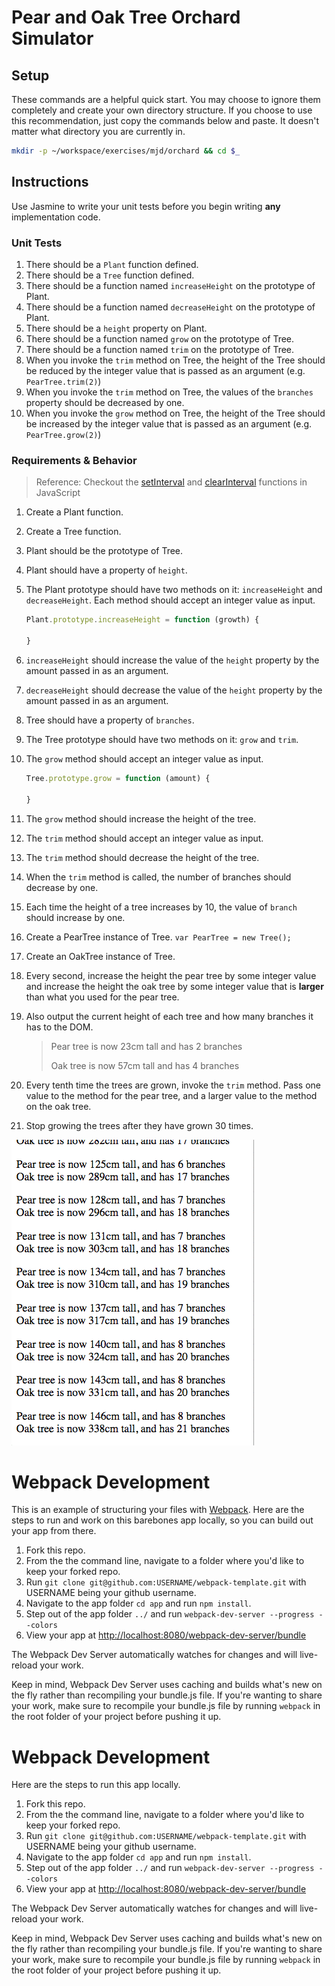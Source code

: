 # Pear and Oak Tree Orchard Simulator

## Setup

These commands are a helpful quick start. You may choose to ignore them completely and create your own directory structure. If you choose to use this recommendation, just copy the commands below and paste. It doesn't matter what directory you are currently in.

```bash
mkdir -p ~/workspace/exercises/mjd/orchard && cd $_
```

## Instructions

Use Jasmine to write your unit tests before you begin writing **any** implementation code.

### Unit Tests

1. There should be a `Plant` function defined.
1. There should be a `Tree` function defined.
1. There should be a function named `increaseHeight` on the prototype of Plant.
1. There should be a function named `decreaseHeight` on the prototype of Plant.
1. There should be a `height` property on Plant.
1. There should be a function named `grow` on the prototype of Tree.
1. There should be a function named `trim` on the prototype of Tree.
1. When you invoke the `trim` method on Tree, the height of the Tree should be reduced by the integer value that is passed as an argument (e.g. `PearTree.trim(2)`)
1. When you invoke the `trim` method on Tree, the values of the `branches` property should be decreased by one.
1. When you invoke the `grow` method on Tree, the height of the Tree should be increased by the integer value that is passed as an argument (e.g. `PearTree.grow(2)`)

### Requirements & Behavior

> Reference: Checkout the [setInterval](https://developer.mozilla.org/en-US/docs/Web/API/WindowTimers/setInterval) and [clearInterval](https://developer.mozilla.org/en-US/docs/Web/API/WindowTimers/clearInterval) functions in JavaScript

1. Create a Plant function.
1. Create a Tree function.
1. Plant should be the prototype of Tree.
1. Plant should have a property of `height`.
1. The Plant prototype should have two methods on it: `increaseHeight` and `decreaseHeight`. Each method should accept an integer value as input.
    ```js
    Plant.prototype.increaseHeight = function (growth) {

    }
    ```
1. `increaseHeight` should increase the value of the `height` property by the amount passed in as an argument.
1. `decreaseHeight` should decrease the value of the `height` property by the amount passed in as an argument.
1. Tree should have a property of `branches`.
1. The Tree prototype should have two methods on it: `grow` and `trim`.
1. The `grow` method should accept an integer value as input.
    ```js
    Tree.prototype.grow = function (amount) {

    }
    ```
1. The `grow` method should increase the height of the tree.
1. The `trim` method should accept an integer value as input.
1. The `trim` method should decrease the height of the tree.
1. When the `trim` method is called, the number of branches should decrease by one.
1. Each time the height of a tree increases by 10, the value of `branch` should increase by one.
1. Create a PearTree instance of Tree. `var PearTree = new Tree();`
1. Create an OakTree instance of Tree.
1. Every second, increase the height the pear tree by some integer value and increase the height the oak tree by some integer value that is **larger** than what you used for the pear tree.
1. Also output the current height of each tree and how many branches it has to the DOM.

    > Pear tree is now 23cm tall and has 2 branches
    >
    > Oak tree is now 57cm tall and has 4 branches

1. Every tenth time the trees are grown, invoke the `trim` method. Pass one value to the method for the pear tree, and a larger value to the method on the oak tree.
1. Stop growing the trees after they have grown 30 times.

![Orchard Simulation](app/images/orchard.gif)

# Webpack Development

This is an example of structuring your files with [Webpack](https://webpack.github.io/). Here are the steps to run and work on this barebones app locally, so you can build out your app from there.

1. Fork this repo.
1. From the the command line, navigate to a folder where you'd like to keep your forked repo.
1. Run `git clone git@github.com:USERNAME/webpack-template.git` with USERNAME being your github username.
1. Navigate to the app folder `cd app` and run `npm install`.
1. Step out of the app folder `../` and run `webpack-dev-server --progress --colors`
1. View your app at [http://localhost:8080/webpack-dev-server/bundle](http://localhost:8080/webpack-dev-server/bundle)

The Webpack Dev Server automatically watches for changes and will live-reload your work.

Keep in mind, Webpack Dev Server uses caching and builds what's new on the fly rather than recompiling your bundle.js file. If you're wanting to share your work, make sure to recompile your bundle.js file by running `webpack` in the root folder of your project before pushing it up.

# Webpack Development

Here are the steps to run this app locally.

1. Fork this repo.
1. From the the command line, navigate to a folder where you'd like to keep your forked repo.
1. Run `git clone git@github.com:USERNAME/webpack-template.git` with USERNAME being your github username.
1. Navigate to the app folder `cd app` and run `npm install`.
1. Step out of the app folder `../` and run `webpack-dev-server --progress --colors`
1. View your app at [http://localhost:8080/webpack-dev-server/bundle](http://localhost:8080/webpack-dev-server/bundle)

The Webpack Dev Server automatically watches for changes and will live-reload your work.

Keep in mind, Webpack Dev Server uses caching and builds what's new on the fly rather than recompiling your bundle.js file. If you're wanting to share your work, make sure to recompile your bundle.js file by running `webpack` in the root folder of your project before pushing it up.
